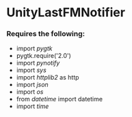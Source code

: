 UnityLastFMNotifier
===================

### Requires the following:
* import *pygtk*
* pygtk.require('2.0')
* import *pynotify*
* import *sys*
* import *httplib2* as http
* import *json*
* import *os*
* from *datetime* import datetime
* import *time*
